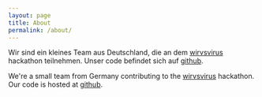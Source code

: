```yaml
---
layout: page
title: About
permalink: /about/
---
```


Wir sind ein kleines Team aus Deutschland, die
an dem [wirvsvirus](https://wirvsvirushackathon.org/) hackathon teilnehmen.
Unser code befindet sich auf [github](https://github.com/FelixKratz/COVIData).

We're a small team from Germany contributing
to the [wirvsvirus](https://wirvsvirushackathon.org/) hackathon.
Our code is hosted at [github](https://github.com/FelixKratz/COVIData).
